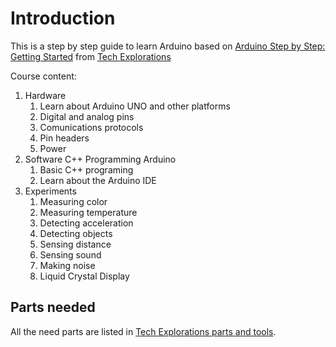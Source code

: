 # Introduction

This is a step by step guide to learn Arduino based on [Arduino Step by Step: Getting Started](https://www.udemy.com/course/arduino-sbs-17gs/) from [Tech Explorations](https://techexplorations.com/)

Course content:

1. Hardware
   1. Learn about Arduino UNO and other platforms
   2. Digital and analog pins
   3. Comunications protocols
   4. Pin headers
   5. Power
2. Software C++ Programming Arduino
   1. Basic C++ programing
   2. Learn about the Arduino IDE
3. Experiments
   1. Measuring color
   2. Measuring temperature
   3. Detecting acceleration
   4. Detecting objects
   5. Sensing distance
   6. Sensing sound
   7. Making noise
   8. Liquid Crystal Display

## Parts needed

All the need parts are listed in [Tech Explorations parts and tools](https://techexplorations.com/parts/asbs-gs-parts-tools/).

<!-- Theses are the parts I bought:

- [x] Arduino Starter Kit
- Adafruit UV sensor GUVA-S12SD -> **Módulo Grove - Sensor UV (GUVA-S12SD) - Seeed** Só tem grove
- Adafruit APDS9960 Proximity, Light, RGB, and Gesture Sensor - STEMMA QT / Qwiic -> **Sensor de Gestos e Cores - APDS9960**
- Kit LED RGB 5mm
- Kit cor utica LED 5mm
- Resistores variados (principalmente resistores de 220Ω, 1κΩ e 10κΩ) -> **Conjunto de 525 resistências 1/4W 1% de filme metálico (0 - 1MOhm)**
- Sensor de temperatura e umidade DHT22
- TMP36 Analog Temperature sensor
- MCP9808 High Accuracy I2C Temperature Sensor Breakout Board -> **Módulo Grove - Sensor de Temperatura de Alta Precisão I2C (MCP9808) - Seeed**
- 20x NTC Resistores Termistores
- Adafruit BMP280 I2C or SPI Barometric Pressure & Altitude Sensor -> **Módulo Grove - Barómetro - Sensor de pressão atmosférica (BMP280) - Seeed**
- Adafruit ADXL335 - 5V ready triple-axis accelerometer -> **Módulo Grove - Acelerômetro Analógico de 3 Eixos [± 3g] (ADXL-335) - Seeed**
- Adafruit PIR (motion) sensor -> **Sensor de movimento PIR (HC-SR501) compatível com Arduino**
- Sensor ultrassónico (HC-SR04) -> **Sensor ultrassónico (HC-SR04) compatível com Arduino**
- Sensor de som analog -> **Módulo de sensor de som com microfone compatível com Arduino - Velleman WPSE309**
- Módulo Sensor de Detecção de Som
- Sirene passiva para montagem em painel -> **Besouro activo 4..7VDC Ø12x9.5mm - TMB12A05**
- Adafruit RGB LCD Shield Kit w/ 16x2
- 2x16 characters LCD screen with I2C backpack adaptor -->
